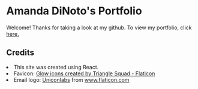 <h1>Amanda DiNoto's Portfolio</h1>

Welcome! Thanks for taking a look at my github. To view my portfolio, click <a href="https://amanda-dinoto.netlify.app/">here.</a>

<h2>Credits</h2>

<li>This site was created using React.</li>

<li>Favicon: <a href="https://www.flaticon.com/free-icons/glow" title="glow icons">Glow icons created by Triangle Squad - Flaticon</a></li>

<li>Email logo: <a href="https://www.flaticon.com/authors/uniconlabs" title="Uniconlabs">Uniconlabs</a> from <a href="https://www.flaticon.com/" title="Flaticon">www.flaticon.com</a></li>
